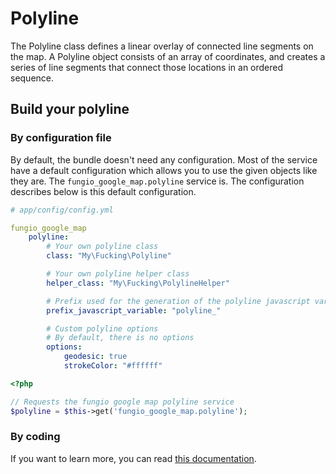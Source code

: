 # Polyline

The Polyline class defines a linear overlay of connected line segments on the map. A Polyline object consists of an
array of coordinates, and creates a series of line segments that connect those locations in an ordered sequence.

## Build your polyline

### By configuration file

By default, the bundle doesn't need any configuration. Most of the service have a default configuration which allows
you to use the given objects like they are. The ``fungio_google_map.polyline`` service is. The configuration describes
below is this default configuration.

```yaml
# app/config/config.yml

fungio_google_map
    polyline:
        # Your own polyline class
        class: "My\Fucking\Polyline"

        # Your own polyline helper class
        helper_class: "My\Fucking\PolylineHelper"

        # Prefix used for the generation of the polyline javascript variable
        prefix_javascript_variable: "polyline_"

        # Custom polyline options
        # By default, there is no options
        options:
            geodesic: true
            strokeColor: "#ffffff"
```

``` php
<?php

// Requests the fungio google map polyline service
$polyline = $this->get('fungio_google_map.polyline');
```

### By coding

If you want to learn more, you can read
[this documentation](https://github.com/fungio/fungio-google-map/blob/master/doc/usage/overlays/polyline.md).
